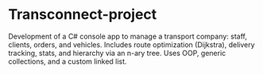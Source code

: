 # Transconnect-project
Development of a C# console app to manage a transport company: staff, clients, orders, and vehicles. Includes route optimization (Dijkstra), delivery tracking, stats, and hierarchy via an n-ary tree. Uses OOP, generic collections, and a custom linked list.

